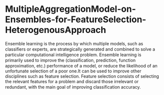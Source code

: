 # MultipleAggregationModel-on-Ensembles-for-FeatureSelection-HeterogenousApproach
Ensemble learning is the process by which multiple models, such as classiﬁers or experts, are strategically generated and combined to solve a particular computational intelligence problem. Ensemble learning is primarily used to improve the (classiﬁcation, prediction, function approximation, etc.) performance of a model, or reduce the likelihood of an unfortunate selection of a poor one.It can be used to improve other disciplines such as feature selection. Feature selection consists of selecting the relevant features for a problem and discard those irrelevant or redundant, with the main goal of improving classiﬁcation accuracy. 
